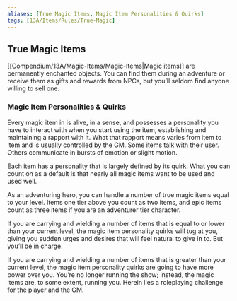 ```yaml
---
aliases: [True Magic Items, Magic Item Personalities & Quirks]
tags: [13A/Items/Rules/True-Magic]
---
```


## True Magic Items

[[Compendium/13A/Magic-Items/Magic-Items|Magic items]] are permanently enchanted objects. You can find them during an adventure or receive them as gifts and rewards from NPCs, but you’ll seldom find anyone willing to sell one.

### Magic Item Personalities & Quirks

Every magic item in is alive, in a sense, and possesses a personality you have to interact with when you start using the item, establishing and maintaining a rapport with it. What that rapport means varies from item to item and is usually controlled by the GM. Some items talk with their user. Others communicate in bursts of emotion or slight motion.

Each item has a personality that is largely defined by its quirk. What you can count on as a default is that nearly all magic items want to be used and used well.

As an adventuring hero, you can handle a number of true magic items equal to your level. Items one tier above you count as two items, and epic items count as three items if you are an adventurer tier character.

If you are carrying and wielding a number of items that is equal to or lower than your current level, the magic item personality quirks will tug at you, giving you sudden urges and desires that will feel natural to give in to. But you’ll be in charge.

If you are carrying and wielding a number of items that is greater than your current level, the magic item personality quirks are going to have more power over you. You’re no longer running the show; instead, the magic items are, to some extent, running you. Herein lies a roleplaying challenge for the player and the GM.